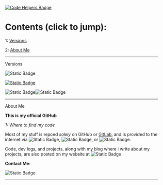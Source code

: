 [![Code Helpers Badge](https://www.codetriage.com/codetriage/codetriage/badges/users.svg)](https://codetriage.com/codetriage/codetriage)

# Contents (click to jump):

1: [Versions](#v)

2: [About Me](#a)

----

<a name="v">Versions</a>

![Static Badge](https://img.shields.io/badge/Projects_In_Docs%3A-One-blue)

[![Static Badge](https://img.shields.io/badge/Website_Version-V_0.5-blue)](https://www.ionicmage.com)

![Static Badge](https://img.shields.io/badge/The_SPD_Version:%3A-Release-blue)![Static Badge](https://img.shields.io/badge/Status-Finished-blue)

----

<a name="a">About Me</a>

**This is my official GitHub** 

*1: Where to find my code*

Most of my stuff is repoed *solely* on GitHub or [GitLab](https://gitlab.com/ionicmage), and is provided to the internet via ![Static Badge](https://img.shields.io/badge/Vercel-orange), ![Static Badge](https://img.shields.io/badge/Heroku-purple), or ![Static Badge](https://img.shields.io/badge/PythonAnywhere-red). 

Code, dev logs, and projects, along with my blog where i write about my projects, are also posted on my website at ![Static Badge](https://img.shields.io/badge/ionicmage.com-blue)

**Contact Me:**

![Static Badge](https://img.shields.io/badge/john%40ionicmage.com-blue)

----



